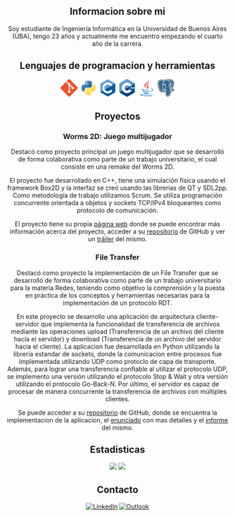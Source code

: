 </div>

<h2 align="center">Informacion sobre mi</h2>

<div align="center">
  Soy estudiante de Ingeniería Informática en la Universidad de Buenos Aires (UBA), tengo 23 años y actualmente me encuentro empezando el cuarto año de la carrera.
</div>

<h2 align="center">Lenguajes de programacion y herramientas</h2>

<p align="center"> 
  <img src="https://github.com/devicons/devicon/blob/v2.15.1/icons/git/git-original.svg" alt="git" width="40" height="40"/> 
  <img src="https://github.com/devicons/devicon/blob/v2.15.1/icons/python/python-original.svg" alt="python" width="40" height="40"/> 
  <img src="https://github.com/devicons/devicon/blob/v2.15.1/icons/c/c-original.svg" alt="c" width="40" height="40"/> 
  <img src="https://github.com/devicons/devicon/blob/v2.15.1/icons/cplusplus/cplusplus-original.svg" alt="cplusplus" width="40" height="40"/> 
  <img src="https://github.com/devicons/devicon/blob/v2.15.1/icons/java/java-original.svg" alt="java" width="40" height="40"/> 
  <img src="https://github.com/devicons/devicon/blob/v2.15.1/icons/postgresql/postgresql-original.svg" alt="java" width="40" height="40"/> 
</p>

<h2 align="center">Proyectos</h2>

<div align="center">
  <h3 align="center">Worms 2D: Juego multijugador</h3>
  <p align="center">
    Destacó como proyecto principal un juego multijugador que se desarrolló de forma colaborativa como parte de un trabajo universitario, el cual consiste en una remake del Worms 2D.
    
  El proyecto fue desarrollado en C++, tiene una simulación física usando el framework Box2D y la interfaz se creó usando las librerías de QT y SDL2pp. Como metodología de trabajo utilizamos Scrum. Se utiliza programación concurrente orientada a objetos y sockets TCP/IPv4 bloqueantes como protocolo de comunicación.
    
  El proyecto tiene su propia <a href="https://alanvaldevenito.github.io">página web</a> donde se puede encontrar más información acerca del proyecto, acceder a su <a href="https://github.com/AlanValdevenito/Worms">repositorio</a> de GitHub y ver un <a href="https://www.youtube.com/watch?v=cXs05yU9hYE">tráiler</a> del mismo.
</div>

<div align="center">
  <h3 align="center">File Transfer</h3>
  <p align="center">
    Destacó como proyecto la implementación de un File Transfer que se desarrolló de forma colaborativa como parte de un trabajo universitario para la materia Redes, teniendo como objetivo la comprensión y la puesta en práctica de los        conceptos y herramientas necesarias para la implementación de un protocolo RDT.
   
   En este proyecto se desarrollo una aplicación de arquitectura cliente-servidor que implementa la funcionalidad de transferencia de archivos mediante las operaciones upload (Transferencia de un archivo del cliente hacia el servidor) y download (Transferencia de un archivo del servidor hacia el cliente). La aplicacion fue desarrollada en Python utilizando la libreria estandar de sockets, donde la comunicacion entre procesos fue implementada utilizando UDP como protoclo de capa de transporte. Además, para lograr una transferencia confiable al utilizar el protocolo UDP, se implemento una versión utilizando el protocolo Stop & Wait y otra versión utilizando el protocolo Go-Back-N. Por último, el servidor es capaz de procesar de manera concurrente la transferencia de archivos con múltiples clientes.
    
  Se puede acceder a su <a href="https://github.com/AlanValdevenito/TP1-Redes">repositorio</a> de GitHub, donde se encuentra la implementacion de la aplicacion, el <a href="https://github.com/AlanValdevenito/TP1-Redes/blob/main/enunciado.pdf">enunciado</a> con mas detalles y el <a href="https://github.com/AlanValdevenito/TP1-Redes/blob/main/informe.pdf">informe</a> del mismo.
</div>

<h2 align="center">Estadisticas</h2>

<p align= "center">
  <img height= "150" src="https://github-readme-stats.vercel.app/api?username=AlanValdevenito&theme=react&show_icons=true&include_all_commits=true" />
  <img height= "150" src="https://github-readme-stats.vercel.app/api/top-langs/?username=AlanValdevenito&theme=react&layout=compact" />
</p>

<h2 align="center">Contacto</h2>
<div align="center">
  
  [![LinkedIn](https://img.shields.io/badge/linkedin-%230077B5.svg?style=for-the-badge&logo=linkedin&logoColor=white)](https://www.linkedin.com/in/alan-ezequiel-valdevenito-a96299279)
  [![Outlook](https://img.shields.io/badge/Outlook-blue?style=for-the-badge&logo=microsoftoutlook&logoColor=white)](mailto:AlanEzequielValdevenito@outlook.com)
  
</div>
